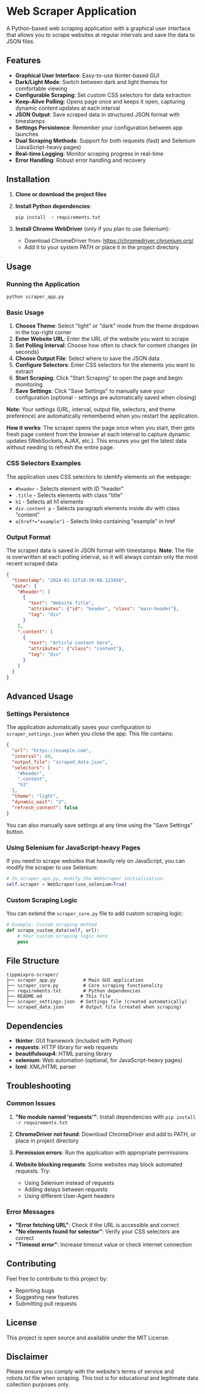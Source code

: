 # Web Scraper Application

A Python-based web scraping application with a graphical user interface that allows you to scrape websites at regular intervals and save the data to JSON files.

## Features

- **Graphical User Interface**: Easy-to-use tkinter-based GUI
- **Dark/Light Mode**: Switch between dark and light themes for comfortable viewing
- **Configurable Scraping**: Set custom CSS selectors for data extraction
- **Keep-Alive Polling**: Opens page once and keeps it open, capturing dynamic content updates at each interval
- **JSON Output**: Save scraped data in structured JSON format with timestamps
- **Settings Persistence**: Remember your configuration between app launches
- **Dual Scraping Methods**: Support for both requests (fast) and Selenium (JavaScript-heavy pages)
- **Real-time Logging**: Monitor scraping progress in real-time
- **Error Handling**: Robust error handling and recovery

## Installation

1. **Clone or download the project files**

2. **Install Python dependencies**:
   ```bash
   pip install -r requirements.txt
   ```

3. **Install Chrome WebDriver** (only if you plan to use Selenium):
   - Download ChromeDriver from: https://chromedriver.chromium.org/
   - Add it to your system PATH or place it in the project directory

## Usage

### Running the Application

```bash
python scraper_app.py
```

### Basic Usage

1. **Choose Theme**: Select "light" or "dark" mode from the theme dropdown in the top-right corner
2. **Enter Website URL**: Enter the URL of the website you want to scrape
3. **Set Polling Interval**: Choose how often to check for content changes (in seconds)
4. **Choose Output File**: Select where to save the JSON data
5. **Configure Selectors**: Enter CSS selectors for the elements you want to extract
6. **Start Scraping**: Click "Start Scraping" to open the page and begin monitoring
7. **Save Settings**: Click "Save Settings" to manually save your configuration (optional - settings are automatically saved when closing)

**Note**: Your settings (URL, interval, output file, selectors, and theme preference) are automatically remembered when you restart the application.

**How it works**: The scraper opens the page once when you start, then gets fresh page content from the browser at each interval to capture dynamic updates (WebSockets, AJAX, etc.). This ensures you get the latest data without needing to refresh the entire page.

### CSS Selectors Examples

The application uses CSS selectors to identify elements on the webpage:

- `#header` - Selects element with ID "header"
- `.title` - Selects elements with class "title"
- `h1` - Selects all h1 elements
- `div.content p` - Selects paragraph elements inside div with class "content"
- `a[href*="example"]` - Selects links containing "example" in href

### Output Format

The scraped data is saved in JSON format with timestamps. **Note**: The file is overwritten at each polling interval, so it will always contain only the most recent scraped data:

```json
{
  "timestamp": "2024-01-15T10:30:00.123456",
  "data": {
    "#header": [
      {
        "text": "Website Title",
        "attributes": {"id": "header", "class": "main-header"},
        "tag": "div"
      }
    ],
    ".content": [
      {
        "text": "Article content here",
        "attributes": {"class": "content"},
        "tag": "div"
      }
    ]
  }
}
```

## Advanced Usage

### Settings Persistence

The application automatically saves your configuration to `scraper_settings.json` when you close the app. This file contains:

```json
{
  "url": "https://example.com",
  "interval": 60,
  "output_file": "scraped_data.json",
  "selectors": [
    "#header",
    ".content",
    "h1"
  ],
  "theme": "light",
  "dynamic_wait": "2",
  "refresh_content": false
}
```

You can also manually save settings at any time using the "Save Settings" button.

### Using Selenium for JavaScript-heavy Pages

If you need to scrape websites that heavily rely on JavaScript, you can modify the scraper to use Selenium:

```python
# In scraper_app.py, modify the WebScraper initialization:
self.scraper = WebScraper(use_selenium=True)
```

### Custom Scraping Logic

You can extend the `scraper_core.py` file to add custom scraping logic:

```python
# Example: Custom scraping method
def scrape_custom_data(self, url):
    # Your custom scraping logic here
    pass
```

## File Structure

```
tippmixpro-scraper/
├── scraper_app.py          # Main GUI application
├── scraper_core.py         # Core scraping functionality
├── requirements.txt        # Python dependencies
├── README.md              # This file
├── scraper_settings.json  # Settings file (created automatically)
└── scraped_data.json      # Output file (created when scraping)
```

## Dependencies

- **tkinter**: GUI framework (included with Python)
- **requests**: HTTP library for web requests
- **beautifulsoup4**: HTML parsing library
- **selenium**: Web automation (optional, for JavaScript-heavy pages)
- **lxml**: XML/HTML parser

## Troubleshooting

### Common Issues

1. **"No module named 'requests'"**: Install dependencies with `pip install -r requirements.txt`

2. **ChromeDriver not found**: Download ChromeDriver and add to PATH, or place in project directory

3. **Permission errors**: Run the application with appropriate permissions

4. **Website blocking requests**: Some websites may block automated requests. Try:
   - Using Selenium instead of requests
   - Adding delays between requests
   - Using different User-Agent headers

### Error Messages

- **"Error fetching URL"**: Check if the URL is accessible and correct
- **"No elements found for selector"**: Verify your CSS selectors are correct
- **"Timeout error"**: Increase timeout value or check internet connection

## Contributing

Feel free to contribute to this project by:
- Reporting bugs
- Suggesting new features
- Submitting pull requests

## License

This project is open source and available under the MIT License.

## Disclaimer

Please ensure you comply with the website's terms of service and robots.txt file when scraping. This tool is for educational and legitimate data collection purposes only.
